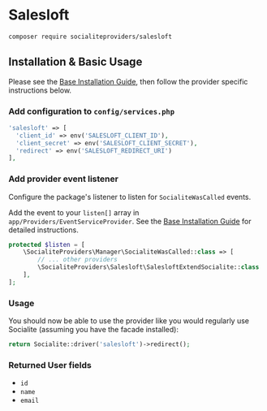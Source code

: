 # Salesloft

```bash
composer require socialiteproviders/salesloft
```

## Installation & Basic Usage

Please see the [Base Installation Guide](https://socialiteproviders.com/usage/), then follow the provider specific instructions below.

### Add configuration to `config/services.php`

```php
'salesloft' => [
  'client_id' => env('SALESLOFT_CLIENT_ID'),
  'client_secret' => env('SALESLOFT_CLIENT_SECRET'),
  'redirect' => env('SALESLOFT_REDIRECT_URI')
],
```

### Add provider event listener

Configure the package's listener to listen for `SocialiteWasCalled` events.

Add the event to your `listen[]` array in `app/Providers/EventServiceProvider`. See the [Base Installation Guide](https://socialiteproviders.com/usage/) for detailed instructions.

```php
protected $listen = [
    \SocialiteProviders\Manager\SocialiteWasCalled::class => [
        // ... other providers
        \SocialiteProviders\Salesloft\SalesloftExtendSocialite::class . '@handle',
    ],
];
```

### Usage

You should now be able to use the provider like you would regularly use Socialite (assuming you have the facade installed):

```php
return Socialite::driver('salesloft')->redirect();
```

### Returned User fields

- ``id``
- ``name``
- ``email``
